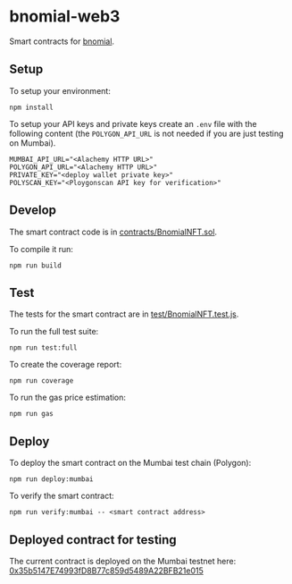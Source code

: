 # bnomial-web3

Smart contracts for [bnomial](https://github.com/underfitted/bnomial).

## Setup

To setup your environment:

```
npm install
```

To setup your API keys and private keys create an `.env` file with the following content (the `POLYGON_API_URL` is not needed if you are just testing on Mumbai).

```
MUMBAI_API_URL="<Alachemy HTTP URL>"
POLYGON_API_URL="<Alachemy HTTP URL>"
PRIVATE_KEY="<deploy wallet private key>"
POLYSCAN_KEY="<Ploygonscan API key for verification>"
```

## Develop

The smart contract code is in [contracts/BnomialNFT.sol](/contracts/BnomialNFT.sol).

To compile it run:

```
npm run build
```

## Test

The tests for the smart contract are in [test/BnomialNFT.test.js](/test/BnomialNFT.test.js).

To run the full test suite:

```
npm run test:full
```

To create the coverage report:

```
npm run coverage
```

To run the gas price estimation:

```
npm run gas
```

## Deploy

To deploy the smart contract on the Mumbai test chain (Polygon):

```
npm run deploy:mumbai
```

To verify the smart contract:

```
npm run verify:mumbai -- <smart contract address>
```

## Deployed contract for testing

The current contract is deployed on the Mumbai testnet here: [0x35b5147E74993fD8B77c859d5489A22BFB21e015](https://mumbai.polygonscan.com/address/0x35b5147E74993fD8B77c859d5489A22BFB21e015)
